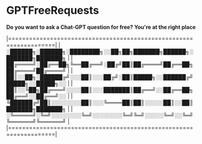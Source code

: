 # GPTFreeRequests
**Do you want to ask a Chat-GPT question for free? You're at the right place**

|===================================================================|
|░██████╗░██████╗░████████╗░░██╗██╗███████╗██████╗░███████╗███████╗ |
|██╔════╝░██╔══██╗╚══██╔══╝░██╔╝██║██╔════╝██╔══██╗██╔════╝██╔════╝ |
|██║░░██╗░██████╔╝░░░██║░░░██╔╝░██║█████╗░░██████╔╝█████╗░░█████╗░░ |
|██║░░╚██╗██╔═══╝░░░░██║░░░███████║██╔══╝░░██╔══██╗██╔══╝░░██╔══╝░░ |
|╚██████╔╝██║░░░░░░░░██║░░░╚════██║██║░░░░░██║░░██║███████╗███████╗ |
|░╚═════╝░╚═╝░░░░░░░░╚═╝░░░░░░░░╚═╝╚═╝░░░░░╚═╝░░╚═╝╚══════╝╚══════╝ |
|===================================================================|
